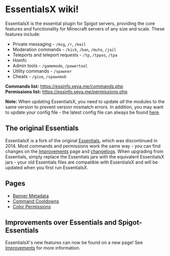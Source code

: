 # EssentialsX wiki!

EssentialsX is the essential plugin for Spigot servers, providing the core features and functionality for Minecraft servers of any size and scale. These features include:
* Private messaging - `/msg`, `/r`, `/mail`
* Moderation commands - `/kick`, `/ban`, `/mute`, `/jail`
* Teleports and teleport requests - `/tp`, `/tppos`, `/tpa`
* Homfc
* Admin tools - `/gamemode`, `/powertool`
* Utility commands - `/spawner`
* Cheats - `/give`, `/spawnmob`

**Commands list:** https://essinfo.xeya.me/commands.php  
**Permissions list:** https://essinfo.xeya.me/permissions.php

**Note:** When updating EssentialsX, you need to update *all* the modules to the same version to prevent version mismatch errors. In addition, you may want to update your config file - the latest config file can always be found [here](https://github.com/EssentialsX/Essentials/blob/2.x/Essentials/src/config.yml).

## The original Essentials

EssentialsX is a fork of the original [Essentials](https://github.com/essentials/Essentials), which was discontinued in 2014. Most commands and permissions work the same way - you can find changes on the [Improvements](Improvements) page and [changelogs](Changelogs). When upgrading from Essentials, simply replace the Essentials jars with the equivalent EssentialsX jars - your old Essentials files are compatible with EssentialsX and will be updated when you first run EssentialsX.

## Pages
* [Banner Metadata](BannerMeta)
* [Command Cooldowns](Command-Cooldowns)
* [Color Permissions](Color-Permissions)

## Improvements over Essentials and Spigot-Essentials

EssentialsX's new features can now be found on a new page! See [Improvements](Improvements) for more information.